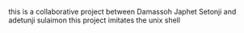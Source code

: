 this  is a collaborative project between Damassoh Japhet Setonji and adetunji sulaimon 
this project imitates the unix shell 
